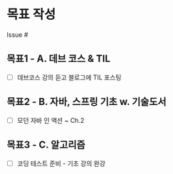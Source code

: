 # 목표 작성
Issue #

## 목표1 - A. 데브 코스 & TIL
- [ ] 데브코스 강의 듣고 블로그에 TIL 포스팅

## 목표2 - B. 자바, 스프링 기초 w. 기술도서
- [ ] 모던 자바 인 액션 ~ Ch.2

## 목표3 - C. 알고리즘
- [ ] 코딩 테스트 준비 - 기초 강의 완강